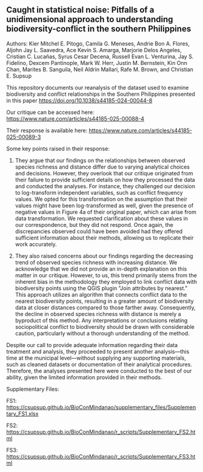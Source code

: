 ## Caught in statistical noise: Pitfalls of a unidimensional approach to understanding biodiversity-conflict in the southern Philippines
Authors: Kier Mitchel E. Pitogo, Camila G. Meneses, Andrie Bon A. Flores, Aljohn Jay L. Saavedra, Ace Kevin S. Amarga, Marjorie Delos Angeles, Cristian C. Lucañas, Syrus Cesar Decena, Russell Evan L. Venturina, Jay S. Fidelino, Dexcem Pantinople, Mark W. Herr, Justin M. Bernstein, Kin Onn Chan, Marites B. Sanguila, Neil Aldrin Mallari, Rafe M. Brown, and Christian E. Supsup

This repository documents our reanalysis of the dataset used to examine biodiversity and conflict relationships in the Southern Philippines presented in this paper https://doi.org/10.1038/s44185-024-00044-8

Our critique can be accessed here: https://www.nature.com/articles/s44185-025-00088-4

Their response is available here: https://www.nature.com/articles/s44185-025-00089-3

Some key points raised in their response:

1. They argue that our findings on the relationships between observed species richness and distance differ due to varying analytical choices and decisions. However, they overlook that our critique originated from their failure to provide sufficient details on how they processed the data and conducted the analyses. For instance, they challenged our decision to log-transform independent variables, such as conflict frequency values. We opted for this transformation on the assumption that their values might have been log-transformed as well, given the presence of negative values in Figure 4a of their original paper, which can arise from data transformation. We requested clarification about these values in our correspondence, but they did not respond. Once again, the discrepancies observed could have been avoided had they offered sufficient information about their methods, allowing us to replicate their work accurately.

2. They also raised concerns about our findings regarding the decreasing trend of observed species richness with increasing distance. We acknowledge that we did not provide an in-depth explanation on this matter in our critique. However, to us, this trend primarily stems from the inherent bias in the methodology they employed to link conflict data with biodiversity points using the QGIS plugin "Join attributes by nearest." This approach utilizes an algorithm that connects conflict data to the nearest biodiversity points, resulting in a greater amount of biodiversity data at closer distances compared to those farther away. Consequently, the decline in observed species richness with distance is merely a byproduct of this method. Any interpretations or conclusions relating sociopolitical conflict to biodiversity should be drawn with considerable caution, particularly without a thorough understanding of the method. 

Despite our call to provide adequate information regarding their data treatment and analysis, they proceeded to present another analysis—this time at the municipal level—without supplying any supporting materials, such as cleaned datasets or documentation of their analytical procedures. Therefore, the analyses presented here were conducted to the best of our ability, given the limited information provided in their methods.

Supplementary Files:

FS1: https://csupsup.github.io/BioConMindanao/supplementary_files/Supplementary_FS1.xlsx

FS2: https://csupsup.github.io/BioConMindanao/r_scripts/Supplementary_FS2.html

FS3: https://csupsup.github.io/BioConMindanao/r_scripts/Supplementary_FS3.html
